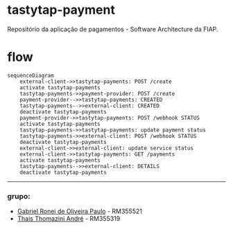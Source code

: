 # tastytap-payment
Repositório da aplicação de pagamentos - Software Architecture da FIAP.

# flow
```mermaid
sequenceDiagram
    external-client->>tastytap-payments: POST /create
    activate tastytap-payments
    tastytap-payments->>payment-provider: POST /create
    payment-provider-->>tastytap-payments: CREATED
    tastytap-payments-->>external-client: CREATED
    deactivate tastytap-payments
    payment-provider->>tastytap-payments: POST /webhook STATUS
    activate tastytap-payments
    tastytap-payments->>tastytap-payments: update payment status
    tastytap-payments->>external-client: POST /webhook STATUS
    deactivate tastytap-payments
    external-client->>external-client: update service status
    external-client->>tastytap-payments: GET /payments
    activate tastytap-payments
    tastytap-payments-->>external-client: DETAILS
    deactivate tastytap-payments
```

----
### grupo:
- [Gabriel Ronei de Oliveira Paulo](https://github.com/gabrielronei) - RM355521
- [Thais Thomazini André](https://github.com/thaisandre) - RM355319